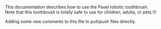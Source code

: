 This documentation describes how to use the Pavel robotic toothbrush.
Note that this toothbrush is totally safe to use for children, adults, or pets.!!!

Adding some new comments to this file to pull/push files directly.
